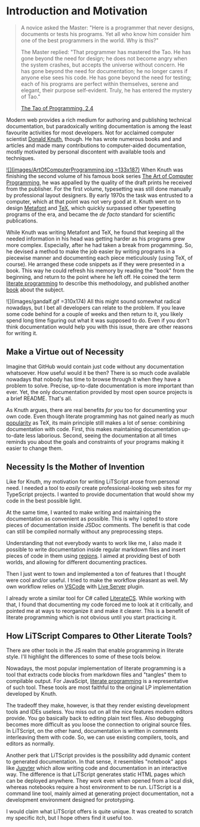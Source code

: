 # Introduction and Motivation

> A novice asked the Master: "Here is a programmer that never designs, 
> documents or tests his programs. Yet all who know him consider him one of the 
> best programmers in the world. Why is this?"
>
> The Master replied: "That programmer has mastered the Tao. He has gone beyond 
> the need for design; he does not become angry when the system crashes, but 
> accepts the universe without concern. He has gone beyond the need for 
> documentation; he no longer cares if anyone else sees his code. He has gone 
> beyond the need for testing; each of his programs are perfect within 
> themselves, serene and elegant, their purpose self-evident. Truly, he has 
> entered the mystery of Tao."
> 
> [The Tao of Programming, 2.4](https://www.mit.edu/~xela/tao.html)

Modern web provides a rich medium for authoring and publishing technical 
documentation, but paradoxically writing documentation is among the least 
favourite activities for most developers. Not for acclaimed computer scientist 
[Donald Knuth][knuth], though. He has wrote numerous books and and articles and 
made many contributions to computer-aided documentation, mostly motivated by 
personal discontent with available tools and techniques.

[![](images/ArtOfComputerProgramming.jpg =133x187)][TAOCP]
When Knuth was finishing the second volume of his famous book series 
[The Art of Computer Programming][TAOCP], he was appalled by the quality of 
the draft prints he received from the publisher. For the first volume, 
typesetting was still done manually by professional layout designers. By
early 1970s the task was entrusted to a computer, which at that point was not
very good at it. Knuth went on to design [Metafont][] and [TeX][], which quickly 
surpassed other typesetting programs of the era, and became the _de facto_ 
standard for scientific publications.

While Knuth was writing Metafont and TeX, he found that keeping all the needed 
information in his head was getting harder as his programs grew more complex. 
Especially, after he had taken a break from progamming. So, he devised a method 
to make the job easier by writing programs in a piecewise manner and documenting 
each piece meticulously (using TeX, of course). He arranged these code snippets 
as if they were presented in a book. This way he could refresh his memory by 
reading the "book" from the beginning, and return to the point where he left 
off. He coined the term [literate programming][lp] to describe this methodology, 
and published another [book][] about the subject.

![](images/gandalf.gif =310x174)
All this might sound somewhat radical nowadays, but I bet all developers can 
relate to the problem. If you leave some code behind for a couple of weeks and 
then return to it, you likely spend long time figuring out what it was supposed 
to do. Even if you don't think documentation would help you with this issue, 
there are other reasons for writing it.

## Make a Virtue out of Necessity

Imagine that GitHub would contain just code without any documentation 
whatsoever. How useful would it be then? There is so much code available 
nowadays that nobody has time to browse through it when they have a problem 
to solve. Precise, up-to-date documentation is more important than ever. Yet,
the only documentation provided by most open source projects is a brief README. 
That's all.

As Knuth argues, there are real benefits _for you_ too for documenting your own 
code. Even though literate programming has not gained nearly as much 
[popularity][] as TeX, its main principle still makes a lot of sense: combining 
documentation with code. First, this makes maintaining documentation up-to-date 
less laborious. Second, seeing the documentation at all times reminds you about 
the goals and constraints of your programs making it easier to change them.

## Necessity Is the Mother of Invention

Like for Knuth, my motivation for writing LiTScript arose from personal need. 
I needed a tool to _easily_ create professional-looking web sites for my 
TypeScript projects. I wanted to provide documentation that would show my code
in the best possible light.

At the same time, I wanted to make writing and maintaining the documentation as 
convenient as possible. This is why I opted to store pieces of documentation
inside JSDoc comments. The benefit is that code can still be compiled normally 
without any preprocessing steps.

Understanding that not everybody wants to work like me, I also made it possible
to write documentation inside regular markdown files and insert pieces of code 
in them using [regions][]. I aimed at providing best of both worlds, and 
allowing for different documenting practices.

Then I just went to town and implemented a ton of features that I thought were
cool and/or useful. I tried to make the workflow pleasant as well. My own 
workflow relies on [VSCode][] with [Live Server][] plugin.

I already wrote a similar tool for C# called [LiterateCS][]. While working with
that, I found that documenting my code forced me to look at it critically, and 
pointed me at ways to reorganize it and make it clearer. This is a benefit of 
literate programming which is not obvious until you start practicing it.

## How LiTScript Compares to Other Literate Tools?

There are other tools in the JS realm that enable programming in literate style.
I'll highlight the differences to some of these tools below.

Nowadays, the most popular implementation of literate programming is a tool 
that extracts code blocks from markdown files and "tangles" them to compilable 
output. For JavaScipt, [literate programming][lpjs] is a representative of such 
tool. These tools are most faithful to the original LP implementation developed 
by Knuth.

The tradeoff they make, however, is that they render existing development tools
and IDEs useless. You miss out on all the nice features modern editors provide. 
You go basically back to editing plain text files. Also debugging becomes more 
difficult as you loose the connection to original source files. In LiTScript,
on the other hand, documentation is written in comments interleaving them with
code. So, we can use existing compilers, tools, and editors as normally.

Another perk that LiTScript provides is the possibility add dynamic content to
generated documentation. In that sense, it resembles "notebook" apps like
[Jupyter][] which allow writing code and documentation in an interactive way.
The difference is that LiTScript generates static HTML pages which can be
deployed anywhere. They work even when opened from a local disk, whereas 
notebooks require a host environment to be run. LiTScript is a command line 
tool, mainly aimed at generating project documentation, not a development 
environment designed for prototyping.

I would claim what LiTScript offers is quite unique. It was created to scratch 
my specific itch, but I hope others find it useful too.

[knuth]: https://en.wikipedia.org/wiki/Donald_Knuth
[TAOCP]: https://en.wikipedia.org/wiki/The_Art_of_Computer_Programming
[Metafont]: https://en.wikipedia.org/wiki/Metafont
[TeX]: https://en.wikipedia.org/wiki/TeX
[lp]: https://en.wikipedia.org/wiki/Literate_programming
[book]: https://www-cs-faculty.stanford.edu/~knuth/lp.html
[popularity]: https://medium.com/@torazaburo/whither-literate-programming-2-what-went-wrong-e4a3d89af644
[regions]: src/region.html
[VSCode]: https://code.visualstudio.com/
[Live Server]: https://marketplace.visualstudio.com/items?itemName=ritwickdey.LiveServer
[LiterateCS]: https://johtela.github.io/LiterateCS/
[lpjs]: https://github.com/jostylr/literate-programming
[Jupyter]: https://jupyter.org/